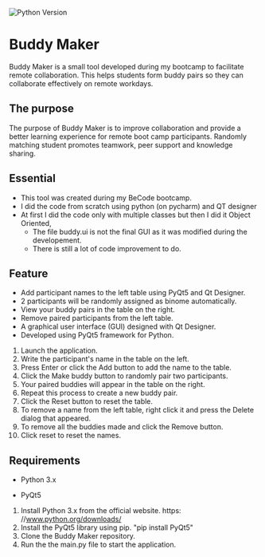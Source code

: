 ![Python Version](https://img.shields.io/badge/python-%3E%3D%203.x-blue)

# Buddy Maker

Buddy Maker is a small tool developed during my bootcamp to facilitate remote collaboration. This helps students form buddy pairs so they can collaborate effectively on remote workdays.

## The purpose

The purpose of Buddy Maker is to improve collaboration and provide a better learning experience for remote boot camp participants. Randomly matching student promotes teamwork, peer support and knowledge sharing.

## Essential

- This tool was created during my BeCode bootcamp.
- I did the code from scratch using python (on pycharm) and QT designer
- At first I did the code only with multiple classes but then I did it Object Oriented,
    - The file buddy.ui is not the final GUI as it was modified during the developement.
    - There is still a lot of code improvement to do.

## Feature

- Add participant names to the left table using PyQt5 and Qt Designer. 
- 2 participants will be randomly assigned as binome automatically.
- View your buddy pairs in the table on the right.
- Remove paired participants from the left table.
- A graphical user interface (GUI) designed with Qt Designer.
- Developed using PyQt5 framework for Python.

1. Launch the application.
2. Write the participant's name in the table on the left.
3. Press Enter or click the Add button to add the name to the table.
4. Click the Make buddy button to randomly pair two participants.
5. Your paired buddies will appear in the table on the right. 
6. Repeat this process to create a new buddy pair.
7. Click the Reset button to reset the table.
8. To remove a name from the left table, right click it and press the Delete dialog that appeared.
9. To remove all the buddies made and click the Remove button.
10. Click reset to reset the names.

## Requirements

- Python 3.x

- PyQt5

1. Install Python 3.x from the official website.
https:
//www.python.org/downloads/
2. Install the PyQt5 library using pip.
"pip install PyQt5"
3. Clone the Buddy Maker repository.
4. Run the the main.py file to start the application.



